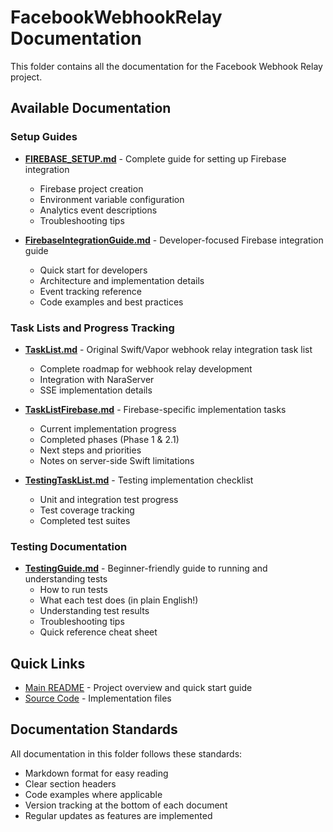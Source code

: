 # FacebookWebhookRelay Documentation

This folder contains all the documentation for the Facebook Webhook Relay project.

## Available Documentation

### Setup Guides
- **[FIREBASE_SETUP.md](FIREBASE_SETUP.md)** - Complete guide for setting up Firebase integration
  - Firebase project creation
  - Environment variable configuration
  - Analytics event descriptions
  - Troubleshooting tips

- **[FirebaseIntegrationGuide.md](FirebaseIntegrationGuide.md)** - Developer-focused Firebase integration guide
  - Quick start for developers
  - Architecture and implementation details
  - Event tracking reference
  - Code examples and best practices

### Task Lists and Progress Tracking
- **[TaskList.md](TaskList.md)** - Original Swift/Vapor webhook relay integration task list
  - Complete roadmap for webhook relay development
  - Integration with NaraServer
  - SSE implementation details

- **[TaskListFirebase.md](TaskListFirebase.md)** - Firebase-specific implementation tasks
  - Current implementation progress
  - Completed phases (Phase 1 & 2.1)
  - Next steps and priorities
  - Notes on server-side Swift limitations

- **[TestingTaskList.md](TestingTaskList.md)** - Testing implementation checklist
  - Unit and integration test progress
  - Test coverage tracking
  - Completed test suites

### Testing Documentation
- **[TestingGuide.md](TestingGuide.md)** - Beginner-friendly guide to running and understanding tests
  - How to run tests
  - What each test does (in plain English!)
  - Understanding test results
  - Troubleshooting tips
  - Quick reference cheat sheet

## Quick Links

- [Main README](../README.md) - Project overview and quick start guide
- [Source Code](../Sources/FacebookWebhookRelay/) - Implementation files

## Documentation Standards

All documentation in this folder follows these standards:
- Markdown format for easy reading
- Clear section headers
- Code examples where applicable
- Version tracking at the bottom of each document
- Regular updates as features are implemented 